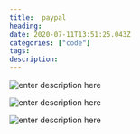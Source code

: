 ```yaml
---
title:  paypal
heading:
date: 2020-07-11T13:51:25.043Z
categories: ["code"]
tags: 
description: 
---
```


![enter description here](https://gitee.com/smile365/blogimg/raw/master/sxy91/1594475490795.png)

![enter description here](https://gitee.com/smile365/blogimg/raw/master/sxy91/1594475540648.png)

![enter description here](https://gitee.com/smile365/blogimg/raw/master/sxy91/1594475756816.png)

